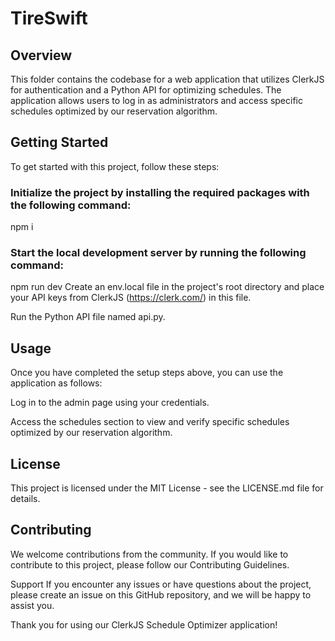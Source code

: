 # TireSwift
## Overview
This folder contains the codebase for a web application that utilizes ClerkJS for authentication and a Python API for optimizing schedules. The application allows users to log in as administrators and access specific schedules optimized by our reservation algorithm.

## Getting Started
To get started with this project, follow these steps:

### Initialize the project by installing the required packages with the following command:
npm i

### Start the local development server by running the following command:
npm run dev
Create an env.local file in the project's root directory and place your API keys from ClerkJS (https://clerk.com/) in this file.

Run the Python API file named api.py.

## Usage
Once you have completed the setup steps above, you can use the application as follows:

Log in to the admin page using your credentials.

Access the schedules section to view and verify specific schedules optimized by our reservation algorithm.

## License
This project is licensed under the MIT License - see the LICENSE.md file for details.

## Contributing
We welcome contributions from the community. If you would like to contribute to this project, please follow our Contributing Guidelines.

Support
If you encounter any issues or have questions about the project, please create an issue on this GitHub repository, and we will be happy to assist you.

Thank you for using our ClerkJS Schedule Optimizer application!
 
